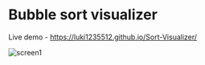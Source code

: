 # Bubble sort visualizer

Live demo - https://luki1235512.github.io/Sort-Visualizer/

![screen1](https://user-images.githubusercontent.com/49656590/210807495-fcd2f4b8-9e3c-488a-ad0b-7959f100ddd6.png)
